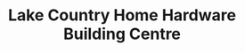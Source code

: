 ---
title: "Lake Country Home Hardware Building Centre"
url: /lake-country/lake-country-home-hardware-building-centre/
shop: Eisenwaren
---